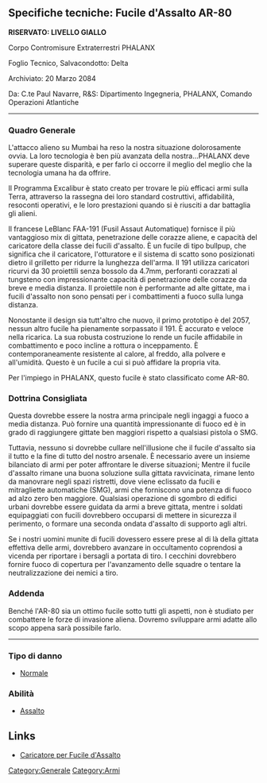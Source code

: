 ## Specifiche tecniche: Fucile d'Assalto AR-80

**RISERVATO: LIVELLO GIALLO**

Corpo Contromisure Extraterrestri PHALANX

Foglio Tecnico, Salvacondotto: Delta

Archiviato: 20 Marzo 2084

Da: C.te Paul Navarre, R&S: Dipartimento Ingegneria, PHALANX, Comando
Operazioni Atlantiche

------------------------------------------------------------------------

### Quadro Generale

L'attacco alieno su Mumbai ha reso la nostra situazione dolorosamente
ovvia. La loro tecnologia è ben più avanzata della nostra...PHALANX deve
superare queste disparità, e per farlo ci occorre il meglio del meglio
che la tecnologia umana ha da offrire.

Il Programma Excalibur è stato creato per trovare le più efficaci armi
sulla Terra, attraverso la rassegna dei loro standard costruttivi,
affidabilità, resoconti operativi, e le loro prestazioni quando si è
riusciti a dar battaglia gli alieni.

Il francese LeBlanc FAA-191 (Fusil Assaut Automatique) fornisce il più
vantaggioso mix di gittata, penetrazione delle corazze aliene, e
capacità del caricatore della classe dei fucili d'assalto. È un fucile
di tipo bullpup, che significa che il caricatore, l'otturatore e il
sistema di scatto sono posizionati dietro il grilletto per ridurre la
lunghezza dell'arma. Il 191 utilizza caricatori ricurvi da 30 proiettili
senza bossolo da 4.7mm, perforanti corazzati al tungsteno con
impressionante capacità di penetrazione delle corazze da breve e media
distanza. Il proiettile non è performante ad alte gittate, ma i fucili
d'assalto non sono pensati per i combattimenti a fuoco sulla lunga
distanza.

Nonostante il design sia tutt'altro che nuovo, il primo prototipo è del
2057, nessun altro fucile ha pienamente sorpassato il 191. È accurato e
veloce nella ricarica. La sua robusta costruzione lo rende un fucile
affidabile in combattimento e poco incline a rottura o inceppamento. È
contemporaneamente resistente al calore, al freddo, alla polvere e
all'umidità. Questo è un fucile a cui si può affidare la propria vita.

Per l'impiego in PHALANX, questo fucile è stato classificato come AR-80.

### Dottrina Consigliata

Questa dovrebbe essere la nostra arma principale negli ingaggi a fuoco a
media distanza. Può fornire una quantità impressionante di fuoco ed è in
grado di raggiungere gittate ben maggiori rispetto a qualsiasi pistola o
SMG.

Tuttavia, nessuno si dovrebbe cullare nell'illusione che il fucile
d'assalto sia il tutto e la fine di tutto del nostro arsenale. È
necessario avere un insieme bilanciato di armi per poter affrontare le
diverse situazioni; Mentre il fucile d'assalto rimane una buona
soluzione sulla gittata ravvicinata, rimane lento da manovrare negli
spazi ristretti, dove viene eclissato da fucili e mitragliette
automatiche (SMG), armi che forniscono una potenza di fuoco ad alzo zero
ben maggiore. Qualsiasi operazione di sgombro di edifici urbani dovrebbe
essere guidata da armi a breve gittata, mentre i soldati equipaggiati
con fucili dovrebbero occuparsi di mettere in sicurezza il perimento, o
formare una seconda ondata d'assalto di supporto agli altri.

Se i nostri uomini munite di fucili dovessero essere prese al di là
della gittata effettiva delle armi, dovrebbero avanzare in occultamento
coprendosi a vicenda per riportare i bersagli a portata di tiro. I
cecchini dovrebbero fornire fuoco di copertura per l'avanzamento delle
squadre o tentare la neutralizzazione dei nemici a tiro.

### Addenda

Benché l'AR-80 sia un ottimo fucile sotto tutti gli aspetti, non è
studiato per combattere le forze di invasione aliena. Dovremo sviluppare
armi adatte allo scopo appena sarà possibile farlo.

------------------------------------------------------------------------

### Tipo di danno

- [Normale](Danno/normale "wikilink")

### Abilità

- [Assalto](Skills/assalto "wikilink")

## Links

- [Caricatore per Fucile
  d'Assalto](Equipaggiamento/Munizioni/Caricatore_per_Fucile_d'Assalto "wikilink")

[Category:Generale](Category:Generale "wikilink")
[Category:Armi](Category:Armi "wikilink")